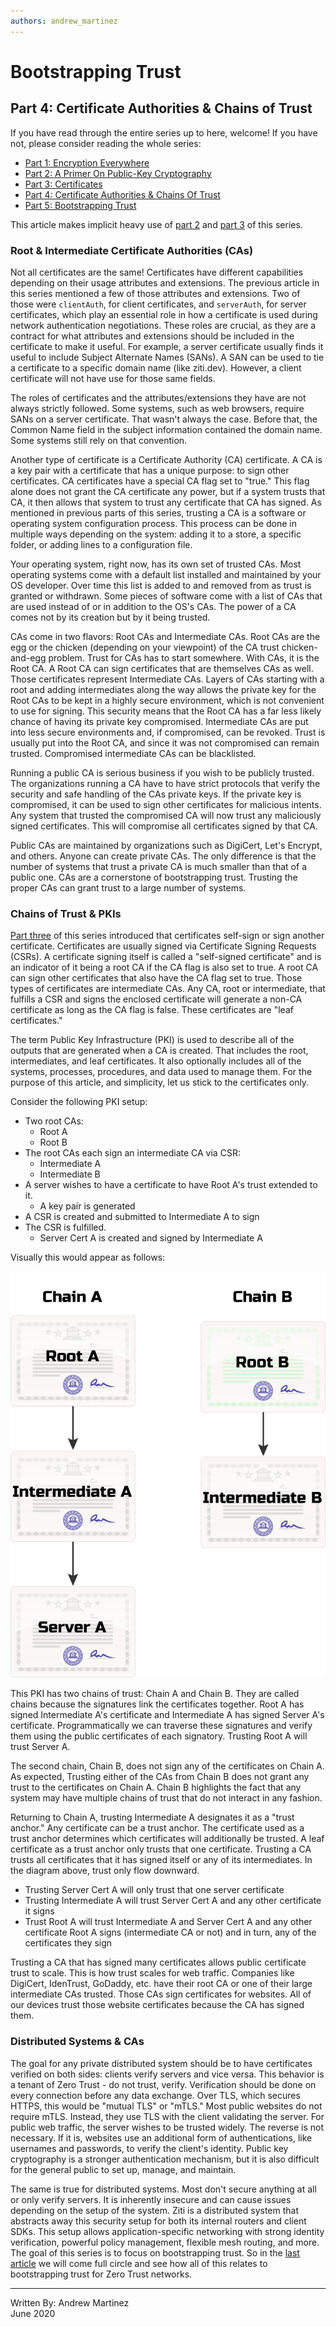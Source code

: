 ```yaml
---
authors: andrew_martinez
---
```


# Bootstrapping Trust

## Part 4: Certificate Authorities & Chains of Trust

If you have read through the entire series up to here, welcome! If you
have not, please consider reading the whole series:

- [Part 1: Encryption Everywhere](./part-01.encryption-everywhere.md)
- [Part 2: A Primer On Public-Key Cryptography](./part-02.a-primer-on-public-key-cryptography.md)
- [Part 3: Certificates](./part-03.certificates.md)
- [Part 4: Certificate Authorities & Chains Of Trust](./part-04.certificate-authorities-and-chains-of-trust.md)
- [Part 5: Bootstrapping Trust](./part-05.bootstrapping-trust.md)

This article makes implicit heavy use of
[part 2](./part-02.a-primer-on-public-key-cryptography.md) and
[part 3](./part-03.certificates.md) of this series.

### Root & Intermediate Certificate Authorities (CAs)

Not all certificates are the same! Certificates have different
capabilities depending on their usage attributes and extensions. The
previous article in this series mentioned a few of those attributes and
extensions. Two of those were `clientAuth`, for client certificates, and
`serverAuth`, for server certificates, which play an essential role in
how a certificate is used during network authentication negotiations.
These roles are crucial, as they are a contract for what attributes and
extensions should be included in the certificate to make it useful. For
example, a server certificate usually finds it useful to include Subject
Alternate Names (SANs). A SAN can be used to tie a certificate to a
specific domain name (like ziti.dev). However, a client certificate will
not have use for those same fields.

The roles of certificates and the attributes/extensions they have are
not always strictly followed. Some systems, such as web browsers,
require SANs on a server certificate. That wasn't always the case.
Before that, the Common Name field in the subject information contained
the domain name. Some systems still rely on that convention.

Another type of certificate is a Certificate Authority (CA) certificate.
A CA is a key pair with a certificate that has a unique purpose: to sign
other certificates. CA certificates have a special CA flag set to
"true." This flag alone does not grant the CA certificate any power, but
if a system trusts that CA, it then allows that system to trust any
certificate that CA has signed. As mentioned in previous parts of this
series, trusting a CA is a software or operating system configuration
process. This process can be done in multiple ways depending on the
system: adding it to a store, a specific folder, or adding lines to a
configuration file.

Your operating system, right now, has its own set of trusted CAs. Most
operating systems come with a default list installed and maintained by
your OS developer. Over time this list is added to and removed from as
trust is granted or withdrawn. Some pieces of software come with a list
of CAs that are used instead of or in addition to the OS's CAs. The
power of a CA comes not by its creation but by it being trusted.

CAs come in two flavors: Root CAs and Intermediate CAs. Root CAs are the
egg or the chicken (depending on your viewpoint) of the CA trust
chicken-and-egg problem. Trust for CAs has to start somewhere. With CAs,
it is the Root CA. A Root CA can sign certificates that are themselves
CAs as well. Those certificates represent Intermediate CAs. Layers of
CAs starting with a root and adding intermediates along the way allows
the private key for the Root CAs to be kept in a highly secure
environment, which is not convenient to use for signing. This security
means that the Root CA has a far less likely chance of having its
private key compromised. Intermediate CAs are put into less secure
environments and, if compromised, can be revoked. Trust is usually put
into the Root CA, and since it was not compromised can remain trusted.
Compromised intermediate CAs can be blacklisted.

Running a public CA is serious business if you wish to be publicly
trusted. The organizations running a CA have to have strict protocols
that verify the security and safe handling of the CAs private keys. If
the private key is compromised, it can be used to sign other
certificates for malicious intents. Any system that trusted the
compromised CA will now trust any maliciously signed certificates. This
will compromise all certificates signed by that CA.

Public CAs are maintained by organizations such as DigiCert, Let's
Encrypt, and others. Anyone can create private CAs. The only difference
is that the number of systems that trust a private CA is much smaller
than that of a public one. CAs are a cornerstone of bootstrapping trust.
Trusting the proper CAs can grant trust to a large number of systems.

### Chains of Trust & PKIs

[Part three](./part-03.certificates.md) of this series introduced that
certificates self-sign or sign another certificate. Certificates are
usually signed via Certificate Signing Requests (CSRs). A certificate
signing itself is called a "self-signed certificate" and is an indicator
of it being a root CA if the CA flag is also set to true. A root CA can
sign other certificates that also have the CA flag set to true. Those
types of certificates are intermediate CAs. Any CA, root or
intermediate, that fulfills a CSR and signs the enclosed certificate
will generate a non-CA certificate as long as the CA flag is false.
These certificates are "leaf certificates."

The term Public Key Infrastructure (PKI) is used to describe all of the
outputs that are generated when a CA is created. That includes the root,
intermediates, and leaf certificates. It also optionally includes all of
the systems, processes, procedures, and data used to manage them. For
the purpose of this article, and simplicity, let us stick to the
certificates only.

Consider the following PKI setup:

- Two root CAs:
  - Root A
  - Root B
- The root CAs each sign an intermediate CA via CSR:
  - Intermediate A
  - Intermediate B
- A server wishes to have a certificate to have Root A's trust extended
  to it.
  - A key pair is generated
- A CSR is created and submitted to Intermediate A to sign
- The CSR is fulfilled.
  - Server Cert A is created and signed by Intermediate A

Visually this would appear as follows:

![Chains](./images/chains.png)

This PKI has two chains of trust: Chain A and Chain B. They are called
chains because the signatures link the certificates together. Root A has
signed Intermediate A's certificate and Intermediate A has signed Server
A's certificate. Programmatically we can traverse these signatures and
verify them using the public certificates of each signatory. Trusting
Root A will trust Server A.

The second chain, Chain B, does not sign any of the certificates on
Chain A. As expected, Trusting either of the CAs from Chain B does not
grant any trust to the certificates on Chain A. Chain B highlights the
fact that any system may have multiple chains of trust that do not
interact in any fashion.

Returning to Chain A, trusting Intermediate A designates it as a "trust
anchor." Any certificate can be a trust anchor. The certificate used as
a trust anchor determines which certificates will additionally be
trusted. A leaf certificate as a trust anchor only trusts that one
certificate. Trusting a CA trusts all certificates that it has signed
itself or any of its intermediates. In the diagram above, trust only
flow downward.

- Trusting Server Cert A will only trust that one server certificate
- Trusting Intermediate A will trust Server Cert A and any other
  certificate it signs
- Trust Root A will trust Intermediate A and Server Cert A and any other
  certificate Root A signs (intermediate CA or not) and in turn, any of
  the certificates they sign

Trusting a CA that has signed many certificates allows public
certificate trust to scale. This is how trust scales for web traffic.
Companies like DigiCert, IdenTrust, GoDaddy, etc. have their root CA or
one of their large intermediate CAs trusted. Those CAs sign certificates
for websites. All of our devices trust those website certificates
because the CA has signed them.

### Distributed Systems & CAs

The goal for any private distributed system should be to have
certificates verified on both sides: clients verify servers and vice
versa. This behavior is a tenant of Zero Trust - do not trust, verify.
Verification should be done on every connection before any data
exchange. Over TLS, which secures HTTPS, this would be "mutual TLS" or
"mTLS." Most public websites do not require mTLS. Instead, they use TLS
with the client validating the server. For public web traffic, the
server wishes to be trusted widely. The reverse is not necessary. If it
is, websites use an additional form of authentications, like usernames
and passwords, to verify the client's identity. Public key cryptography
is a stronger authentication mechanism, but it is also difficult for the
general public to set up, manage, and maintain.

The same is true for distributed systems. Most don't secure anything at
all or only verify servers. It is inherently insecure and can cause
issues depending on the setup of the system. Ziti is a distributed
system that abstracts away this security setup for both its internal
routers and client SDKs. This setup allows application-specific
networking with strong identity verification, powerful policy
management, flexible mesh routing, and more. The goal of this series is
to focus on bootstrapping trust. So in the
[last article](./part-05.bootstrapping-trust.md) we will come full
circle and see how all of this relates to bootstrapping trust for Zero
Trust networks.

---

Written By: Andrew Martinez  
June 2020

